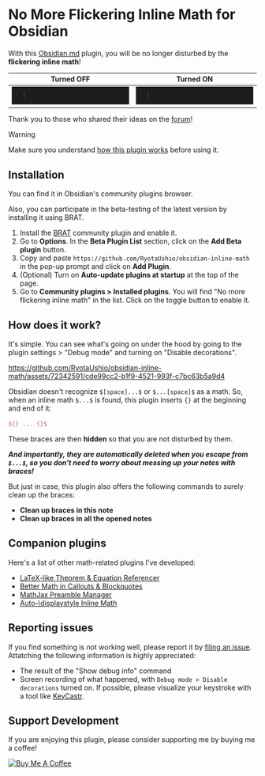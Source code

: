 # No More Flickering Inline Math for Obsidian

With this [Obsidian.md](https://obsidian.md/) plugin, you will be no longer disturbed by the **flickering inline math**!

Turned OFF               | Turned ON
:-----------------------:|:------------------------:
![Turned OFF](fig/off.gif) | ![Turned ON](fig/on.gif)

Thank you to those who shared their ideas on the [forum](https://forum.obsidian.md/t/inline-math-allow-white-spaces-before-closing-dollar-signs/63551)!

> [!WARNING]
> Make sure you understand [how this plugin works](#how-does-it-work) before using it.

## Installation

You can find it in Obsidian's community plugins browser.

Also, you can participate in the beta-testing of the latest version by installing it using BRAT. 

1.  Install the [BRAT](obsidian://show-plugin?id=obsidian42-brat) community plugin and enable it.
2.  Go to **Options**. In the **Beta Plugin List** section, click on the **Add Beta plugin** button.
3.  Copy and paste `https://github.com/RyotaUshio/obsidian-inline-math` in the pop-up prompt and click on **Add Plugin**.
4.  (Optional) Turn on **Auto-update plugins at startup** at the top of the page.
5.  Go to **Community plugins > Installed plugins**. You will find "No more flickering inline math" in the list. Click on the toggle button to enable it.

## How does it work?

It's simple. You can see what's going on under the hood by going to the plugin settings > "Debug mode" and turning on "Disable decorations".

https://github.com/RyotaUshio/obsidian-inline-math/assets/72342591/cde99cc2-b1f9-4521-993f-c7bc63b5a9d4

Obsidian doesn't recognize `$[space]...$` or `$...[space]$` as a math.
So, when an inline math `$...$` is found, this plugin inserts `{}` at the beginning and end of it:

```latex
${} ... {}$
```

These braces are then **hidden** so that you are not disturbed by them.

***And importantly, they are automatically deleted when you escape from `$...$`, so you don't need to worry about messing up your notes with braces!***

But just in case, this plugin also offers the following commands to surely clean up the braces:

- **Clean up braces in this note**
- **Clean up braces in all the opened notes**

## Companion plugins

Here's a list of other math-related plugins I've developed:

- [LaTeX-like Theorem & Equation Referencer](https://github.com/RyotaUshio/obsidian-latex-theorem-equation-referencer)
- [Better Math in Callouts & Blockquotes](https://github.com/RyotaUshio/obsidian-math-in-callout)
- [MathJax Preamble Manager](https://github.com/RyotaUshio/obsidian-mathjax-preamble-manager)
- [Auto-\\displaystyle Inline Math](https://github.com/RyotaUshio/obsidian-auto-displaystyle-inline-math)

## Reporting issues

If you find something is not working well, please report it by [filing an issue](https://github.com/RyotaUshio/obsidian-inline-math/issues). Attatching the following information is highly appreciated:

- The result of the "Show debug info" command
- Screen recording of what happened, with `Debug mode > Disable decorations` turned on. If possible, please visualize your keystroke with a tool like [KeyCastr](https://github.com/keycastr/keycastr).

## Support Development

If you are enjoying this plugin, please consider supporting me by buying me a coffee!

<a href="https://www.buymeacoffee.com/ryotaushio" target="_blank"><img src="https://cdn.buymeacoffee.com/buttons/v2/default-yellow.png" alt="Buy Me A Coffee" style="height: 60px !important;width: 217px !important;" ></a>

